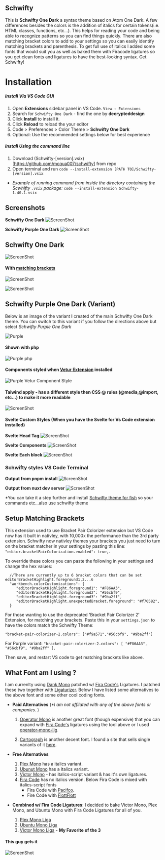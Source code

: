 ## Schwifty

This is **Schwifty One Dark** a syntax theme based on Atom One Dark. A few differences besides the colors is the addition of italics for certain tokens(i.e. HTML classes, functions, etc...). This helps for reading your code and being able to recognize patterns so you can find things quickly. There are also matching bracket colors to add to your settings so you can easily identify matching brackets and parenthesis. To get full use of italics I added some fonts that would suit you as well as baked them with Firacode ligatures so you get clean fonts and ligatures to have the best-looking syntax. Get Schwifty!

# Installation

##### Install Via VS Code GUI

1. Open **Extensions** sidebar panel in VS Code. `View → Extensions`
2. Search for `Schwifty One Dark` - find the one by **decrypteddesign**
3. Click **Install** to install it.
4. Click **Reload** to reload the your editor
5. Code > Preferences > Color Theme > **Schwifty One Dark**
6. Optional: Use the recommended settings below for best experience
 
##### Install Using the command line
1. Download (Schwifty-[version].vsix)[https://github.com/mcqua007/schwifty] from repo
2. Open terminal and run `code --install-extension [PATH TO]/Schwifty-[version].vsix`
- *Example of running command from inside the directory containing the Scwhifty `.vsix` package:*
   `code --install-extension Schwifty-1.40.1.vsix`
## Screenshots

**Schwifty One Dark**
![ScreenShot](/images/regular-close.png)

**Schwifty Purple One Dark**
![ScreenShot](/images/purple-close-matching.png)


## Schwifty One Dark ##
![ScreenShot](/images/import.png)


#### With [matching brackets](#setup-matching-brackets) ####

![ScreenShot](/images/regular-long.png)

![ScreenShot](/images/promises.png)

 ## Schwifty Purple One Dark (Variant) ##

 Below is an image of the variant I created of the main Schwifty One Dark theme. You can switch to this variant if you follow the directions above but select *Schwifty Purple One Dark*

 ![Purple](/images/purple-long-matching.png)
 
 #### Shown with php ####

 ![Purple php](/images/purple-variant-php-code-2.jpg)

 #### Components styled when [Vetur Extension](https://marketplace.visualstudio.com/items?itemName=octref.vetur) installed ####

 ![Purple Vetur Component Style](/images/vue-vetur-screenshot.jpg)

 #### Taiwind apply - has a different style then CSS @ rules (@media,@import, etc...) to make it more readable 
![ScreenShot](/images/purple-tailwind-apply.png)

#### Svelte Custom Styles (When you have the Svelte for Vs Code extension installed)

**Svelte Head Tag**
![ScreenShot](/images/svelte-head-tag.png)

**Svelte Components**
![ScreenShot](/images/svelte-components.png)

**Svelte Each block**
![ScreenShot](/images/svelte-each-block.png)

### Schwifty styles VS Code Terminal


**Output from pnpm install**
![ScreenShot](/images/zsh-terminal-pnpm-install.jpg)

**Output from nuxt dev server**
![ScreenShot](/images/zsh-terminal-yarn-dev.jpg)

*You can take it a step further and install [Schwifty theme for fish](/terminal/fish_readme.md) so your commands etc...also use schwifty theme
## Setup Matching Brackets
This extension used to use Bracket Pair Colorizer extension but VS Code now has it built in nativley,
with 10,000x the performance than the 3rd party extension. Schwifty now nativley themes your brackets you just need
to turn on the bracket matcher in your settings by pasting this line: ` "editor.bracketPairColorization.enabled": true,`.

To override these colors you can paste the following in your settings and change the hex values: 
```
  //There are currently up to 6 bracket colors that can be set editorBracketHighlight.foreground1,2...6
  "workbench.colorCustomizations": {
     "editorBracketHighlight.foreground1": "#F86AA3",
     "editorBracketHighlight.foreground2": "#56cbf9",
     "editorBracketHighlight.foreground3": "#9ba2ff",
     "editorBracketHighlight.unexpectedBracket.foreground": "#f70582",
  }
```
For those wanting to use the deprecated 'Bracket Pair Colorizer 2' Extension, for matching your brackets. 
Paste this in your `settings.json` to have the colors match the Schwifty Theme:

`"bracket-pair-colorizer-2.colors": ["#f9a571","#56cbf9", "#9ba2ff"]`

For Purple variant: `"bracket-pair-colorizer-2.colors": [ "#F86AA3", "#56cbf9", "#9ba2ff" ],`

Then save, and restart VS code to get matching brackets like above.


## What Font am I using ?

 
 I am currenlty using [Dank Mono](https://dank.sh/) patched w/ [Fira Code's](https://github.com/tonsky/FiraCode) Ligatures. I patched these two together with [Ligaturizer](https://github.com/ToxicFrog/Ligaturizer). Below I have listed some alternatives to the above font and some other cool coding fonts.

 - **Paid Alternatives** (_*I am not affilated with any of the above fonts or companies._ )
    1. [Operator Mono](https://www.typography.com/fonts/operator/styles/operatormono) is another great font (though expensive) that you can expand with [Fira Code's](https://github.com/tonsky/FiraCode) ligatures using the tool above or I used [operator-mono-lig](https://github.com/kiliman/operator-mono-lig). 
 
    2. [Cartograph](https://connary.com/cartograph.html) is another decent font. I found a site that sells single variants of it [here](https://www.myfonts.com/fonts/connary-fagen/cartograph-cf/).
 
      
 
 - **Free Alternatives**
   1. [Plex Mono](https://fonts.google.com/specimen/IBM+Plex+Mono) has a italics variant. 
   2. [Ubunut Mono](https://fonts.google.com/specimen/Ubuntu+Mono) has a italics variant.
   3. [Victor Mono](https://rubjo.github.io/victor-mono/) - has italics-script variant & has it's own ligatures.
   4. [Fira Code](https://github.com/tonsky/FiraCode) has no italics version. Below Fira Code is mixed with italics-script fonts
        -  Fira Code with [Pacifco](https://github.com/kosimst/Firicico). 
        -  Fire Code with [FlottFlott](https://github.com/kosimst/FiraFlott)  

 - **Combined w/ Fira Code Ligatures**: I decided to bake Victor Mono, Plex Mono, and Ubuntu Mono with Fira Code Ligatures for all of you.
      1. [Plex Mono Liga](https://github.com/mcqua007/schwifty/tree/master/coding-fonts/Plex-Mono-Liga(FIra%20Code%20Ligatures))
      2. [Ubuntu Mono Liga](https://github.com/mcqua007/schwifty/tree/master/coding-fonts/Ubuntu-Mono-Liga(Fira%20Code%20Ligatures))
      3. [Victor Mono Liga](https://github.com/mcqua007/schwifty/tree/master/coding-fonts/Victor-Mono-Liga(Fira%20Code%20Ligatures)) - **My Favorite of the 3**
      
 #### This guy gets it ####

![ScreenShot](/images/rick-gets-schwifty.jpg)
